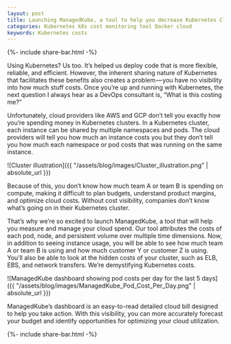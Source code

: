 ```yaml
---
layout: post
title: Launching ManagedKube, a tool to help you decrease Kubernetes Cloud Costs
categories: Kubernetes k8s cost monitoring tool Docker cloud
keywords: Kubernetes costs
---
```

{%- include share-bar.html -%}

Using Kubernetes? Us too. It’s helped us deploy code that is more flexible, reliable, and efficient. However, the inherent sharing nature of Kubernetes that facilitates these benefits also creates a problem — you have no visibility into how much stuff costs. Once you’re up and running with Kubernetes, the next question I always hear as a DevOps consultant is, “What is this costing me?”

Unfortunately, cloud providers like AWS and GCP don’t tell you exactly how you’re spending money in Kubernetes clusters. In a Kubernetes cluster, each instance can be shared by multiple namespaces and pods. The cloud providers will tell you how much an instance costs you but they don’t tell you how much each namespace or pod costs that was running on the same instance.

![Cluster illustration]({{ "/assets/blog/images/Cluster_illustration.png" | absolute_url }})

Because of this, you don’t know how much team A or team B is spending on compute, making it difficult to plan budgets, understand product margins, and optimize cloud costs. Without cost visibility, companies don’t know what’s going on in their Kubernetes cluster.

That’s why we’re so excited to launch ManagedKube, a tool that will help you measure and manage your cloud spend. Our tool attributes the costs of each pod, node, and persistent volume over multiple time dimensions. Now, in addition to seeing instance usage, you will be able to see how much team A or team B is using and how much customer Y or customer Z is using. You’ll also be able to look at the hidden costs of your cluster, such as ELB, EBS, and network transfers. We’re demystifying Kubernetes costs.

![ManagedKube dashboard showing pod costs per day for the last 5 days]({{ "/assets/blog/images/ManagedKube_Pod_Cost_Per_Day.png" | absolute_url }})

ManagedKube’s dashboard is an easy-to-read detailed cloud bill designed to help you take action. With this visibility, you can more accurately forecast your budget and identify opportunities for optimizing your cloud utilization.

<!-- Blog footer share -->
{%- include share-bar.html -%}
